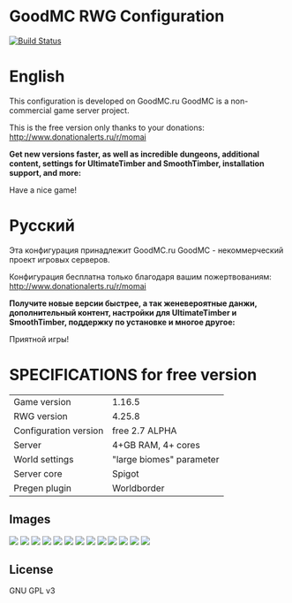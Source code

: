 # GoodMC RWG Configuration

[![Build Status](https://travis-ci.org/joemccann/dillinger.svg?branch=master)](https://github.com/Envel-Nikita-Gutsenkov/GoodMC-Original-RealisticWorld-Epic-Config)

# English

 This configuration is developed on GoodMC.ru
 GoodMC is a non-commercial game server project.

 This is the free version only thanks to your donations: http://www.donationalerts.ru/r/momai

**Get new versions faster, as well as incredible dungeons, additional content, settings for UltimateTimber and SmoothTimber, installation support, and more:**

 Have a nice game!

#  Русский

 Эта конфигурация принадлежит GoodMC.ru
 GoodMC - некоммерческий проект игровых серверов.

 Конфигурация бесплатна только благодаря вашим пожертвованиям: http://www.donationalerts.ru/r/momai

 **Получите новые версии быстрее, а так женевероятные данжи, дополнительный контент, настройки для UltimateTimber и SmoothTimber, поддержку по установке и многое другое:**

 Приятной игры!

# SPECIFICATIONS for free version
|  |  |
| ------ | ------ |
| Game version | 1.16.5 |
| RWG version | 4.25.8 |
| Configuration version | free 2.7 ALPHA |
| Server | 4+GB RAM, 4+ cores |
| World settings | "large biomes" parameter |
|Server core| Spigot|
|Pregen plugin| Worldborder |

Images
----
![](https://i.imgur.com/wnwq2gL.jpg)
![](https://i.imgur.com/tMrqE81.jpg)
![](https://i.imgur.com/XGLZkYl.jpg)
![](https://i.imgur.com/cQ37wsY.jpg)
![](https://i.imgur.com/0BaumYu.jpg)
![](https://i.imgur.com/Hu8qJDS.jpg)
![](https://i.imgur.com/ED8P8Z9.jpg)
![](https://i.imgur.com/SarRJ9g.jpg)
![](https://i.imgur.com/bypRoaf.jpg)
![](https://media.discordapp.net/attachments/702617187495706715/713081327020146698/2020-05-09_22.21.03_compressed.jpg?width=1270&height=662)
![](https://media.discordapp.net/attachments/702617187495706715/713081292136120391/2020-05-18_11.57.32_compressed.jpg?width=1270&height=662)
![](https://media.discordapp.net/attachments/702617187495706715/713081261698187324/2020-05-15_20.37.29_compressed.jpg?width=1270&height=662)
![](https://media.discordapp.net/attachments/702617187495706715/713081330598150144/2020-05-07_16.52.22_compressed.jpg?width=1270&height=662)

License
----

GNU GPL v3
